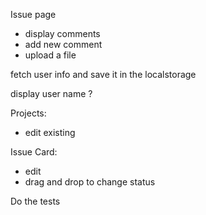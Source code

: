 
Issue page
- display comments
- add new comment
- upload a file
 
fetch user info and save it in the localstorage

display user name ? 

Projects:
- edit existing 


Issue Card: 
- edit
- drag and drop to change status



Do the tests
